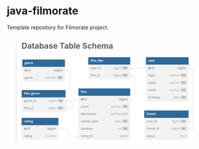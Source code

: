 # java-filmorate
Template repository for Filmorate project.

> ## Database Table Schema
>
>![](db_schema.svg)